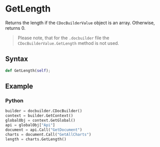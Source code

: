 # GetLength

Returns the length if the `CDocBuilderValue` object is an array. Otherwise, returns 0.

> Please note, that for the `.docbuilder` file the `CDocBuilderValue.GetLength` method is not used.

## Syntax

```py
def GetLength(self);
```

## Example

### Python

``` py
builder = docbuilder.CDocBuilder()
context = builder.GetContext()
globalObj = context.GetGlobal()
api = globalObj["Api"]
document = api.Call("GetDocument")
charts = document.Call("GetAllCharts")
length = charts.GetLength()
```
